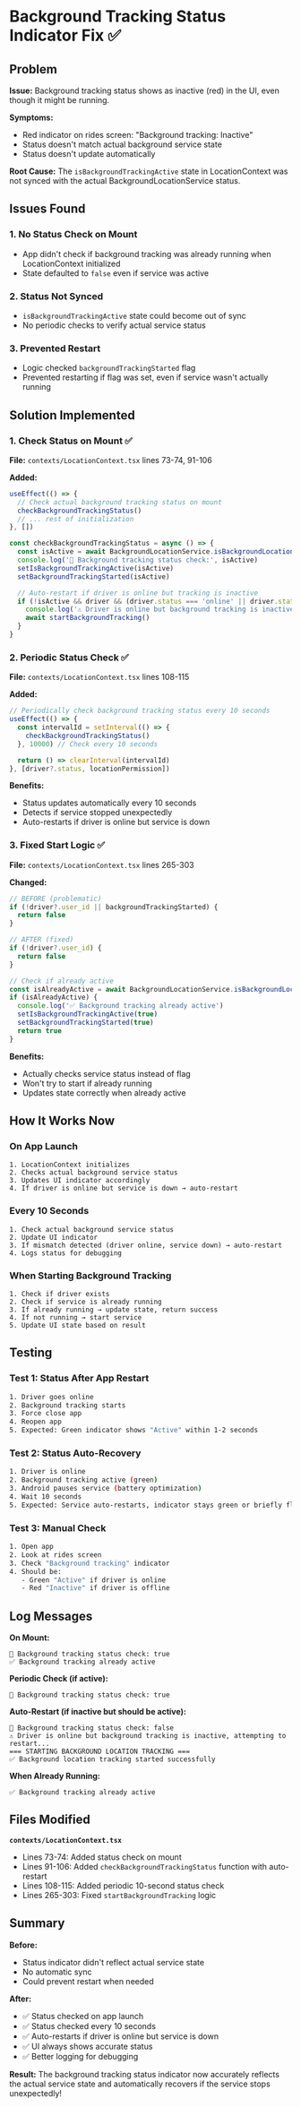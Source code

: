 # Background Tracking Status Indicator Fix ✅

## Problem

**Issue:** Background tracking status shows as inactive (red) in the UI, even though it might be running.

**Symptoms:**
- Red indicator on rides screen: "Background tracking: Inactive"
- Status doesn't match actual background service state
- Status doesn't update automatically

**Root Cause:** The `isBackgroundTrackingActive` state in LocationContext was not synced with the actual BackgroundLocationService status.

## Issues Found

### 1. No Status Check on Mount
- App didn't check if background tracking was already running when LocationContext initialized
- State defaulted to `false` even if service was active

### 2. Status Not Synced
- `isBackgroundTrackingActive` state could become out of sync
- No periodic checks to verify actual service status

### 3. Prevented Restart
- Logic checked `backgroundTrackingStarted` flag
- Prevented restarting if flag was set, even if service wasn't actually running

## Solution Implemented

### 1. Check Status on Mount ✅

**File:** `contexts/LocationContext.tsx` lines 73-74, 91-106

**Added:**
```typescript
useEffect(() => {
  // Check actual background tracking status on mount
  checkBackgroundTrackingStatus()
  // ... rest of initialization
}, [])

const checkBackgroundTrackingStatus = async () => {
  const isActive = await BackgroundLocationService.isBackgroundLocationActive()
  console.log('📍 Background tracking status check:', isActive)
  setIsBackgroundTrackingActive(isActive)
  setBackgroundTrackingStarted(isActive)

  // Auto-restart if driver is online but tracking is inactive
  if (!isActive && driver && (driver.status === 'online' || driver.status === 'busy') && locationPermission) {
    console.log('⚠️ Driver is online but background tracking is inactive, attempting to restart...')
    await startBackgroundTracking()
  }
}
```

### 2. Periodic Status Check ✅

**File:** `contexts/LocationContext.tsx` lines 108-115

**Added:**
```typescript
// Periodically check background tracking status every 10 seconds
useEffect(() => {
  const intervalId = setInterval(() => {
    checkBackgroundTrackingStatus()
  }, 10000) // Check every 10 seconds

  return () => clearInterval(intervalId)
}, [driver?.status, locationPermission])
```

**Benefits:**
- Status updates automatically every 10 seconds
- Detects if service stopped unexpectedly
- Auto-restarts if driver is online but service is down

### 3. Fixed Start Logic ✅

**File:** `contexts/LocationContext.tsx` lines 265-303

**Changed:**
```typescript
// BEFORE (problematic)
if (!driver?.user_id || backgroundTrackingStarted) {
  return false
}

// AFTER (fixed)
if (!driver?.user_id) {
  return false
}

// Check if already active
const isAlreadyActive = await BackgroundLocationService.isBackgroundLocationActive()
if (isAlreadyActive) {
  console.log('✅ Background tracking already active')
  setIsBackgroundTrackingActive(true)
  setBackgroundTrackingStarted(true)
  return true
}
```

**Benefits:**
- Actually checks service status instead of flag
- Won't try to start if already running
- Updates state correctly when already active

## How It Works Now

### On App Launch
```
1. LocationContext initializes
2. Checks actual background service status
3. Updates UI indicator accordingly
4. If driver is online but service is down → auto-restart
```

### Every 10 Seconds
```
1. Check actual background service status
2. Update UI indicator
3. If mismatch detected (driver online, service down) → auto-restart
4. Logs status for debugging
```

### When Starting Background Tracking
```
1. Check if driver exists
2. Check if service is already running
3. If already running → update state, return success
4. If not running → start service
5. Update UI state based on result
```

## Testing

### Test 1: Status After App Restart
```bash
1. Driver goes online
2. Background tracking starts
3. Force close app
4. Reopen app
5. Expected: Green indicator shows "Active" within 1-2 seconds
```

### Test 2: Status Auto-Recovery
```bash
1. Driver is online
2. Background tracking active (green)
3. Android pauses service (battery optimization)
4. Wait 10 seconds
5. Expected: Service auto-restarts, indicator stays green or briefly flashes red then green
```

### Test 3: Manual Check
```bash
1. Open app
2. Look at rides screen
3. Check "Background tracking" indicator
4. Should be:
   - Green "Active" if driver is online
   - Red "Inactive" if driver is offline
```

## Log Messages

**On Mount:**
```
📍 Background tracking status check: true
✅ Background tracking already active
```

**Periodic Check (if active):**
```
📍 Background tracking status check: true
```

**Auto-Restart (if inactive but should be active):**
```
📍 Background tracking status check: false
⚠️ Driver is online but background tracking is inactive, attempting to restart...
=== STARTING BACKGROUND LOCATION TRACKING ===
✅ Background location tracking started successfully
```

**When Already Running:**
```
✅ Background tracking already active
```

## Files Modified

**`contexts/LocationContext.tsx`**
- Lines 73-74: Added status check on mount
- Lines 91-106: Added `checkBackgroundTrackingStatus` function with auto-restart
- Lines 108-115: Added periodic 10-second status check
- Lines 265-303: Fixed `startBackgroundTracking` logic

## Summary

**Before:**
- Status indicator didn't reflect actual service state
- No automatic sync
- Could prevent restart when needed

**After:**
- ✅ Status checked on app launch
- ✅ Status checked every 10 seconds
- ✅ Auto-restarts if driver is online but service is down
- ✅ UI always shows accurate status
- ✅ Better logging for debugging

**Result:** The background tracking status indicator now accurately reflects the actual service state and automatically recovers if the service stops unexpectedly!
